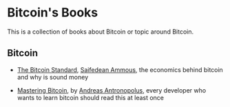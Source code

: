 # Bitcoin's Books
This is a collection of books about Bitcoin or topic around Bitcoin.

## Bitcoin
* [The Bitcoin Standard](https://www.amazon.com/Bitcoin-Standard-Decentralized-Alternative-Central/dp/1119473861), [Saifedean Ammous](https://twitter.com/saifedean), the economics behind bitcoin and why is sound money

* [Mastering Bitcoin](https://www.amazon.com/Mastering-Bitcoin-Unlocking-Digital-Cryptocurrencies/dp/1449374042), by [Andreas Antronopolus](https://twitter.com/aantonop), every developer who wants to learn bitcoin should read this at least once

